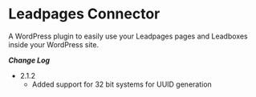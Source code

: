 # Leadpages Connector


A WordPress plugin to easily use your Leadpages pages and Leadboxes inside your WordPress site.

***Change Log***
 * 2.1.2 
 	* Added support for 32 bit systems for UUID generation


